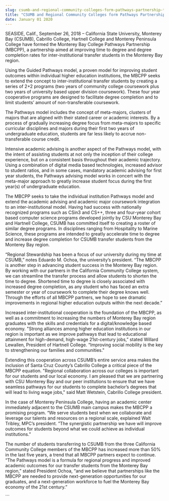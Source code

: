 ```yaml
---
slug: csumb-and-regional-community-colleges-form-pathways-partnership-to-improve-student-outcomes
title: "CSUMB and Regional Community Colleges form Pathways Partnership to Improve Student Outcomes"
date: January 01 2020
---
```


 
<p>
  SEASIDE, Calif., September 26, 2018 – California State University, Monterey
  Bay (CSUMB), Cabrillo College, Hartnell College and Monterey Peninsula College
  have formed the Monterey Bay College Pathways Partnership (MBCPP), a
  partnership aimed at improving time to degree and degree completion rates for
  inter-institutional transfer students in the Monterey Bay region.
</p>
<p>
  Using the Guided Pathways model, a proven model for improving student outcomes
  within individual higher education institutions, the MBCPP seeks to extend the
  concept to inter-institutional transfer students by creating a series of 2+2
  programs (two years of community college coursework plus two years of
  university based upper division coursework). These four year cooperative
  programs are designed to facilitate degree completion and to limit students’
  amount of non-transferable coursework.
</p>
<p>
  The Pathways model includes the concept of meta-majors, clusters of majors
  that are aligned with their stated career or academic interests. By a process
  of gradually increasing degree focus from meta-majors to specific curricular
  disciplines and majors during their first two years of undergraduate
  education, students are far less likely to accrue non-transferable course
  credit.
</p>
<p>
  Intensive academic advising is another aspect of the Pathways model, with the
  intent of assisting students at not only the inception of their college
  experience, but on a consistent basis throughout their academic trajectory.
  Using a combination of digital media based technologies, increased advisor to
  student ratios, and in some cases, mandatory academic advising for first year
  students, the Pathways advising model works in concert with the meta-major
  approach to greatly increase student focus during the first year(s) of
  undergraduate education.
</p>
<p>
  The MBCPP seeks to take the individual institution Pathways model and extend
  the academic advising and academic major coursework integration to an
  inter-institutional model. Having had success with nationally recognized
  programs such as CSin3 and CS++, three and four-year cohort based computer
  science programs developed jointly by CSU Monterey Bay and Hartnell College,
  CSUMB has committed itself to creating a roster of similar degree programs. In
  disciplines ranging from Hospitality to Marine Science, these programs are
  intended to greatly accelerate time to degree and increase degree completion
  for CSUMB transfer students from the Monterey Bay region.
</p>
<p>
  “Regional Stewardship has been a focus of our university during my time at
  CSUMB,” notes Eduardo M. Ochoa, the university’s president. “The MBCPP is
  another step in advancing student success in the Monterey Bay region. By
  working with our partners in the California Community College system, we can
  streamline the transfer process and allow students to shorten the time to
  degree. Shortened time to degree is closely associated with increased degree
  completion, as any student who has faced an extra semester or year of
  coursework to complete their degree knows well. Through the efforts of all
  MBCPP partners, we hope to see dramatic improvements in regional higher
  education outputs within the next decade.”
</p>
<p>
  Increased inter-institutional cooperation is the foundation of the MBCPP, as
  well as a commitment to increasing the numbers of Monterey Bay region
  graduates with the skills and credentials for a digital/knowledge based
  economy. "Strong alliances among higher education institutions in our region
  is important as we improve pathways that lead to educational attainment for
  high-demand, high-wage 21st-century jobs,” stated Willard Lewallen, President
  of Hartnell College. “Improving social mobility is the key to strengthening
  our families and communities."
</p>
<p>
  Extending this cooperation across CSUMB’s entire service area makes the
  inclusion of Santa Cruz County’s Cabrillo College a critical piece of the
  MBCPP equation. "Regional collaboration across our colleges is important for
  our students and our local economy. I am pleased that we are partnering with
  CSU Monterey Bay and our peer institutions to ensure that we have seamless
  pathways for our students to complete bachelor’s degrees that will lead to
  living wage jobs," said Matt Wetstein, Cabrillo College president.
</p>
<p>
  In the case of Monterey Peninsula College, having an academic center
  immediately adjacent to the CSUMB main campus makes the MBCPP a promising
  program. “We serve students best when we collaborate and leverage our talents
  and resources on a regional scale, explained Walt Tribley, MPC’s president.
  ”The synergistic partnership we have will improve outcomes for students beyond
  what we could achieve as individual institutions.”
</p>
<p>
  The number of students transferring to CSUMB from the three California
  Community College members of the MBCPP has increased more than 50% in the last
  five years, a trend that all MBCPP partners expect to continue. “The Pathways
  model is a formula for regional progress and improved academic outcomes for
  our transfer students from the Monterey Bay region,” stated President Ochoa,
  “and we believe that partnerships like the MBCPP are needed to provide
  next-generation opportunities for our graduates, and a next-generation
  workforce to fuel the Monterey Bay economy of the 21st century.”
</p>
```
